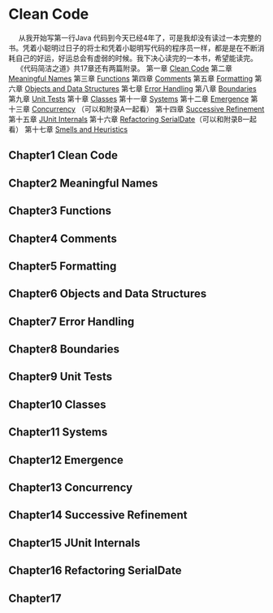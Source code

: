 Clean Code
=========
&nbsp;&nbsp;&nbsp;&nbsp; 从我开始写第一行Java 代码到今天已经4年了，可是我却没有读过一本完整的书。凭着小聪明过日子的将士和凭着小聪明写代码的程序员一样，都是是在不断消耗自己的好运，好运总会有虚弱的时候。我下决心读完的一本书，希望能读完。
&nbsp;&nbsp;&nbsp;&nbsp;《代码简洁之道》共17章还有两篇附录。
第一章 [Clean Code](#chapter1cleancode)
第二章 [Meaningful Names](#Chapter2)
第三章 [Functions](#Chapter3)
第四章 [Comments](#Chapter4)
第五章 [Formatting](#Chapter5)
第六章 [Objects and Data Structures](#Chapter6)
第七章 [Error Handling](#Chapter7)
第八章 [Boundaries](#Chapter8)
第九章 [Unit Tests](#Chapter9)
第十章 [Classes](#Chapter10)
第十一章 [Systems](#Chapter11)
第十二章 [Emergence](#Chapter12)
第十三章 [Concurrency](#Chapter13) （可以和附录A一起看）
第十四章 [Successive Refinement](#Chapter14)
第十五章 [JUnit Internals](#Chapter15)
第十六章 [Refactoring SerialDate](#chapter16)（可以和附录B一起看）
第十七章 [Smells and Heuristics](#chapter17)

Chapter1 Clean Code
----------------------

Chapter2 Meaningful Names
-----------------------------

Chapter3 Functions
--------------------

Chapter4 Comments
---------------------

Chapter5 Formatting
---------------------

Chapter6 Objects and Data Structures
---------------------------------------

Chapter7 Error Handling
-------------------------

Chapter8 Boundaries
----------------------

Chapter9 Unit Tests
---------------------

Chapter10 Classes
---------------------

Chapter11 Systems
---------------------

Chapter12 Emergence
-----------------------

Chapter13 Concurrency
------------------------

Chapter14 Successive Refinement
------------------------------------

Chapter15 JUnit Internals
--------------------------

Chapter16 Refactoring SerialDate
----------------------------------

Chapter17
---------------------------------

